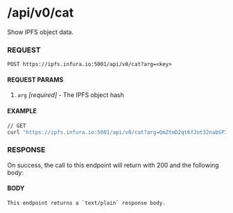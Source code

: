 # /api/v0/cat

Show IPFS object data.

### REQUEST

`POST https://ipfs.infura.io:5001/api/v0/cat?arg=<key>`

#### REQUEST PARAMS
1. `arg` _[required]_ - The IPFS object hash

#### EXAMPLE
```bash
// GET
curl "https://ipfs.infura.io:5001/api/v0/cat?arg=QmZtmD2qt6fJot32nabSP3CUjicnypEBz7bHVDhPQt9aAy"
```

### RESPONSE

On success, the call to this endpoint will return with 200 and the following body:

#### BODY
```
This endpoint returns a `text/plain` response body.
```
